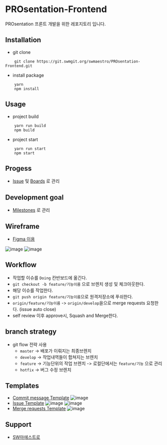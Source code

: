 # PROsentation-Frontend
PROsentation 프론트 개발을 위한 레포지토리 입니다.


## Installation
- git clone
```
    git clone https://git.swmgit.org/swmaestro/PROsentation-Frontend.git
```
- install package
```
    yarn
    npm install
```

## Usage
- project build
```
    yarn run build
    npm build
```
- project start
```
    yarn run start
    npm start
```

## Progess
- [Issue](https://13.125.91.162/swmaestro/PROsentation-Frontend/issues) 및 [Boards](https://13.125.91.162/swmaestro/PROsentation-Frontend/-/boards) 로 관리

## Development goal
- [Milestones](https://13.125.91.162/swmaestro/PROsentation-Frontend/-/milestones) 로 관리

## Wireframe
- [Figma 이용](https://www.figma.com/file/VMrRCqwbti0cibct0bKTbO/프로젠테이션-와이어프레임-ver.0.1?node-id=86%3A925)

![image](/uploads/8a79ba100fbb2d536e64e7997092fa3d/image.png)
![image](/uploads/835a5942a402d916cc391a07ea2b81e7/image.png)

## Workflow
- 작업할 이슈를 `Doing` 칸반보드에 옮긴다.
- `git checkout -b feature/기능이름` 으로 브렌치 생성 및 체크아웃한다.
- 해당 이슈를 작업한다.
- `git push origin feature/기능이름`으로 원격저장소에 푸쉬한다.
- `origin/feature/기능이름` -> `origin/develop`을으로 merge requests 요청한다. (issue auto close)
- self review 이후 approve시, Squash and Merge한다.

## branch strategy
- git flow 전략 사용
    - `master` -> 배포가 이뤄지는 최종브렌치
    - `develop` -> 작업내역들이 합쳐지는 브렌치
    - `feature` -> 기능단위의 작업 브렌치 -> 로컬단에서는 `feature/기능` 으로 관리
    - `hotfix` -> 버그 수정 브렌치

## Templates
- [Commit message Template](https://git.swmgit.org/swmaestro/PROsentation-Frontend/-/wikis/Commit-message-Template)
![image](/uploads/90fbe8b1bf28e44f94173a2b2aa41017/image.png)
- [Issue Template](https://git.swmgit.org/swmaestro/PROsentation-Frontend/-/wikis/Issue-Template)
![image](/uploads/67d5a4f22c1f7655801230d8d8758d0c/image.png)
![image](/uploads/335562a3931f6c93b3c99923802c2567/image.png)
- [Merge requests Template](https://git.swmgit.org/swmaestro/PROsentation-Frontend/-/wikis/Merge-requests-Template)
![image](/uploads/d7f4ddf09b43ceea4ea09d74913f5422/image.png)

## Support
- [SW마에스트로](http://swmaestro.org/user/main.do)